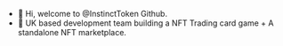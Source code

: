 - 👋 Hi, welcome to @InstinctToken Github.
- 👀 UK based development team building a NFT Trading card game + A standalone NFT marketplace.

<!---
InstinctToken/InstinctToken is a ✨ special ✨ repository because its `README.md` (this file) appears on your GitHub profile.
You can click the Preview link to take a look at your changes.
--->

